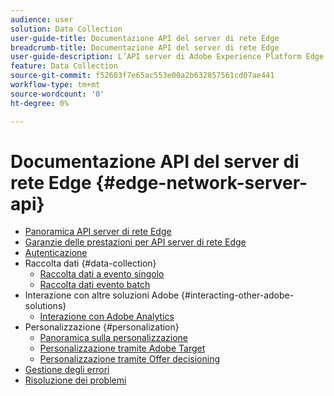 ```yaml
---
audience: user
solution: Data Collection
user-guide-title: Documentazione API del server di rete Edge
breadcrumb-title: Documentazione API del server di rete Edge
user-guide-description: L’API server di Adobe Experience Platform Edge permette di ottimizzare l’interazione con i servizi di Adobe Experience Cloud o Adobe Experience Platform Edge. Scopri come utilizzare l’API server per diversi casi di utilizzo di raccolta dati, personalizzazione, pubblicità e marketing.
feature: Data Collection
source-git-commit: f52603f7e65ac553e00a2b632857561cd07ae441
workflow-type: tm+mt
source-wordcount: '0'
ht-degree: 0%

---
```



# Documentazione API del server di rete Edge {#edge-network-server-api}


* [Panoramica API server di rete Edge](overview.md)
* [Garanzie delle prestazioni per API server di rete Edge](guardrails.md)
* [Autenticazione](authentication.md)
* Raccolta dati {#data-collection}
   * [Raccolta dati a evento singolo](interactive-data-collection.md)
   * [Raccolta dati evento batch](non-interactive-data-collection.md)
* Interazione con altre soluzioni Adobe {#interacting-other-adobe-solutions}
   * [Interazione con Adobe Analytics](interacting-adobe-analytics.md)
* Personalizzazione {#personalization}
   * [Panoramica sulla personalizzazione](personalization-overview.md)
   * [Personalizzazione tramite Adobe Target](personalization-target.md)
   * [Personalizzazione tramite Offer decisioning](personalization-offer-decisioning.md)
* [Gestione degli errori](error-handling.md)
* [Risoluzione dei problemi](troubleshooting.md)